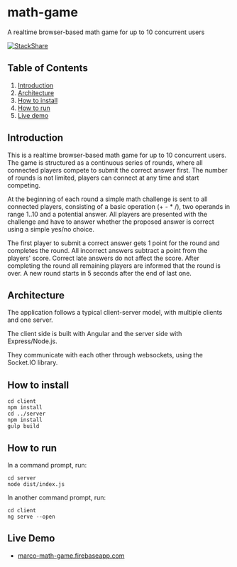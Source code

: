 # math-game

A realtime browser-based math game for up to 10 concurrent users

[![StackShare](https://img.shields.io/badge/tech-stack-0690fa.svg?style=flat)](https://stackshare.io/lackovic/math-game)

## Table of Contents

1. [Introduction](#introduction)
2. [Architecture](#architecture)
3. [How to install](#how-to-install)
4. [How to run](#how-to-run)
5. [Live demo](#live-demo)

## Introduction

This is a realtime browser-based math game for up to 10 concurrent users. The game is structured as a continuous series of rounds, where all connected players compete to submit the correct answer first. The number of rounds is not limited, players can connect at any time and start competing.

At the beginning of each round a simple math challenge is sent to all connected players, consisting of a basic operation (+ - * /), two operands in range 1..10 and a potential answer. All players are presented with the challenge and have to answer whether the proposed answer is correct using a simple yes/no choice.

The first player to submit a correct answer gets 1 point for the round and completes the round. All incorrect answers subtract a point from the players' score. Correct late answers do not affect the score. After completing the round all remaining players are informed that the round is over. A new round starts in 5 seconds after the end of last one.

## Architecture

The application follows a typical client-server model, with multiple clients and one server.

The client side is built with Angular and the server side with Express/Node.js.

They communicate with each other through websockets, using the Socket.IO library.

## How to install

```
cd client
npm install
cd ../server
npm install
gulp build
```

## How to run

In a command prompt, run:

```
cd server
node dist/index.js
```

In another command prompt, run:

```
cd client
ng serve --open
```

## Live Demo

* [marco-math-game.firebaseapp.com](https://marco-math-game.firebaseapp.com/)
